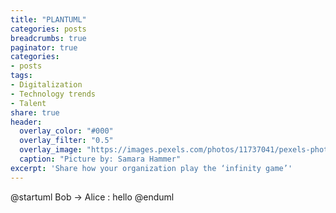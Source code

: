```yaml
---
title: "PLANTUML"
categories: posts
breadcrumbs: true
paginator: true
categories: 
- posts
tags:
- Digitalization
- Technology trends
- Talent
share: true
header:
  overlay_color: "#000"
  overlay_filter: "0.5"
  overlay_image: "https://images.pexels.com/photos/11737041/pexels-photo-11737041.jpeg?auto=compress&cs=tinysrgb&w=1600"
  caption: "Picture by: Samara Hammer"
excerpt: 'Share how your organization play the ‘infinity game’'
---
```


@startuml
Bob -> Alice : hello
@enduml
